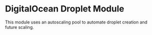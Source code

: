 # DigitalOcean Droplet Module

This module uses an autoscaling pool to automate droplet creation and future scaling.
